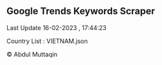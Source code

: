

## Google Trends Keywords Scraper 
 
Last Update 16-02-2023 , 17:44:23

Country List :
VIETNAM.json



© Abdul Muttaqin 
